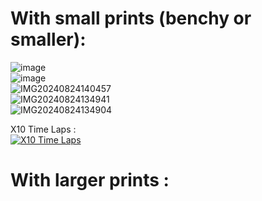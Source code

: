 # With small prints (benchy or smaller):  
![image](https://github.com/user-attachments/assets/e1ad0f36-0d4e-493a-8b49-e227e12fe120)  
![image](https://github.com/user-attachments/assets/c2db4929-e9f1-447b-a820-09a1c808d462)  
![IMG20240824140457](https://github.com/user-attachments/assets/e6093bdf-ddee-4b30-a13b-4ef878386160)  
![IMG20240824134941](https://github.com/user-attachments/assets/0adfaa9d-2cd2-4839-a343-767f8c63c0dd)  
![IMG20240824134904](https://github.com/user-attachments/assets/11e29429-b7ed-4473-8eb3-b872cb03aa44)  
  
X10 Time Laps :  
[![X10 Time Laps](https://i.ytimg.com/an_webp/OdbATlIXADM/mqdefault_6s.webp?du=3000&sqp=CMinp7YG&rs=AOn4CLDelMM4W_AxulhMExBtzFrYxUCv2A)](https://www.youtube.com/watch?v=OdbATlIXADM)
  
# With larger prints :  
